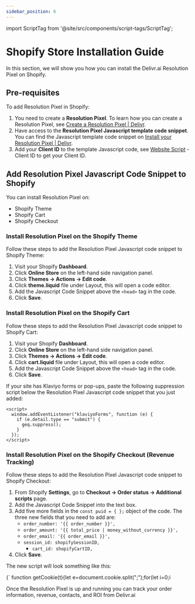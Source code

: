 ```yaml
---
sidebar_position: 6
---
```

import ScriptTag from '@site/src/components/script-tags/ScriptTag';

# Shopify Store Installation Guide

In this section, we will show you how you can install the Delivr.ai Resolution Pixel on Shopify.

## Pre-requisites

To add Resolution Pixel in Shopify:

1. You need to create a **Resolution Pixel**. To learn how you can create a Resolution Pixel, see [Create a Resolution Pixel | Delivr](https://docs.delivr.ai/docs/resolution-pixel/create-a-pixel).
2. Have access to the **Resolution Pixel Javascript template code snippet**. You can find the Javascript template code snippet on [Install your Resolution Pixel | Delivr](https://docs.delivr.ai/docs/resolution-pixel/install-pixel#javascript-example).
3. Add your **Client ID** to the template Javascript code, see [Website Script](https://app.cdpresolution.com/administration/website-script) - Client ID to get your Client ID.

## Add Resolution Pixel Javascript Code Snippet to Shopify

You can install Resolution Pixel on:
* Shopify Theme
* Shopify Cart
* Shopify Checkout

### Install Resolution Pixel on the Shopify Theme

Follow these steps to add the Resolution Pixel Javascript code snippet to Shopify Theme:

1. Visit your Shopify **Dashboard**.
2. Click **Online Store** on the left-hand side navigation panel.
3. Click **Themes → Actions → Edit code**.
4. Click **theme.liquid** file under Layout, this will open a code editor.
5. Add the Javascript Code Snippet above the `<head>` tag in the code.
6. Click **Save**.

### Install Resolution Pixel on the Shopify Cart

Follow these steps to add the Resolution Pixel Javascript code snippet to Shopify Cart:

1. Visit your Shopify **Dashboard**.
2. Click **Online Store** on the left-hand side navigation panel.
3. Click **Themes → Actions → Edit code**.
4. Click **cart.liquid** file under Layout, this will open a code editor.
5. Add the Javascript Code Snippet above the `<head>` tag in the code.
6. Click **Save**.

If your site has Klaviyo forms or pop-ups, paste the following suppression script below the Resolution Pixel Javascript code snippet that you just added:

```
<script>
  window.addEventListener("klaviyoForms", function (e) {
    if (e.detail.type == "submit") {
      geq.suppress();
    }
  });
</script>
```

### Install Resolution Pixel on the Shopify Checkout (Revenue Tracking)

Follow these steps to add the Resolution Pixel Javascript code snippet to Shopify Checkout:

1. From Shopify **Settings**, go to **Checkout → Order status → Additional scripts** page.
2. Add the Javascript Code Snippet into the text box.
3. Add five more fields in the `const puid = { };` object of the code. The three new fields that you need to add are:
    * `order_number: '{{ order_number }}',`
    * `order_amount: '{{ total_price | money_without_currency }}',`
    * `order_email: '{{ order_email }}',`
    * `session_id: shopifySessionID,`
	  * `cart_id: shopifyCartID,`
4. Click **Save**.

The new script will look something like this:

<ScriptTag>
{`
function getCookie(t){let e=document.cookie.split(";");for(let i=0;i<e.length;i++){let l=e[i].trim();if(l.startsWith(t+"="))return l.substring(t.length+1)}return"null"}
const shopifySessionID = getCookie('_shopify_s');
const shopifyCartID = getCookie('cart');
const puid = {
	client_id: clientId,
	order_number: '{{ order_number }}',
	order_amount: '{{ total_price | money_without_currency }}',
	order_email: '{{ order_email }}',
	session_id: shopifySessionID,
	cart_id: shopifyCartID,
};
`}
</ScriptTag>

Once the Resolution Pixel is up and running you can track your order information, revenue, contacts, and ROI from Delivr.ai
